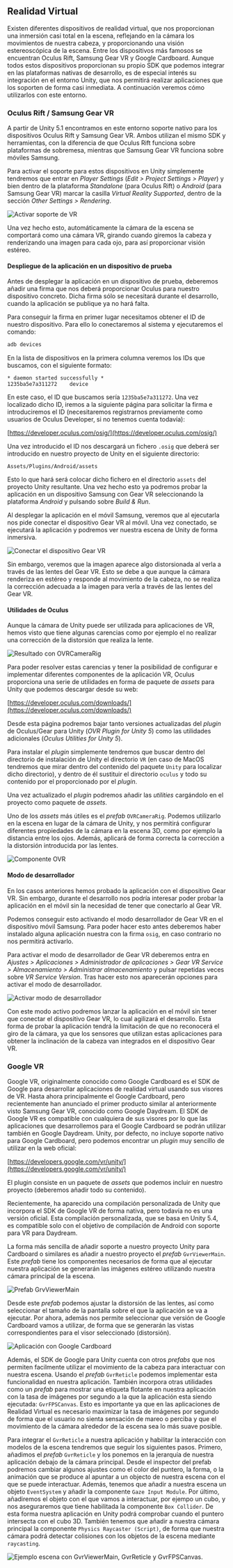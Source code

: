 ## Realidad Virtual

Existen diferentes dispositivos de realidad virtual, que nos proporcionan una inmersión casi total en la escena, reflejando en la cámara los movimientos de nuestra cabeza, y proporcionando una visión estereoscópica de la escena. Entre los dispositivos más famosos se encuentran Oculus Rift, Samsung Gear VR y Google Cardboard. Aunque todos estos dispositivos proporcionan su propio SDK que podemos integrar en las plataformas nativas de desarrollo, es de especial interés su integración en el entorno Unity, que nos permitirá realizar aplicaciones que los soporten de forma casi inmediata. A continuación veremos cómo utilizarlos con este entorno.

### Oculus Rift / Samsung Gear VR

A partir de Unity 5.1 encontramos en este entorno soporte nativo para los dispositivos Oculus Rift y Samsung Gear VR. Ambos utilizan el mismo SDK y herramientas, con la diferencia de que Oculus Rift funciona sobre plataformas de sobremesa, mientras que Samsung Gear VR funciona sobre móviles Samsung.

Para activar el soporte para estos dispositivos en Unity simplemente tendremos que entrar en _Player Settings_ \(_Edit &gt; Project Settings &gt; Player_\) y bien dentro de la plataforma _Standalone_ \(para Oculus Rift\) o _Android_ \(para Samsung Gear VR\) marcar la casilla _Virtual Reality Supported_, dentro de la sección _Other Settings &gt; Rendering_.

![Activar soporte de VR](imagenes/unity/unity-vr-activar.png)

Una vez hecho esto, automáticamente la cámara de la escena se comportará como una cámara VR, girando cuando giremos la cabeza y renderizando una imagen para cada ojo, para así proporcionar visión estéreo.

#### Despliegue de la aplicación en un dispositivo de prueba

Antes de desplegar la aplicación en un dispositivo de prueba, deberemos añadir una firma que nos deberá proporcionar Oculus para nuestro dispositivo concreto. Dicha firma sólo se necesitará durante el desarrollo, cuando la aplicación se publique ya no hará falta.

Para conseguir la firma en primer lugar necesitamos obtener el ID de nuestro dispositivo. Para ello lo conectaremos al sistema y ejecutaremos el comando:

```bash
adb devices
```

En la lista de dispositivos en la primera columna veremos los IDs que buscamos, con el siguiente formato:

```
* daemon started successfully *
1235ba5e7a311272    device
```

En este caso, el ID que buscamos sería `1235ba5e7a311272`. Una vez localizado dicho ID, iremos a la siguiente página para solicitar la firma e introduciremos el ID \(necesitaremos registrarnos previamente como usuarios de Oculus Developer, si no tenemos cuenta todavía\):

[https://developer.oculus.com/osig/](https://developer.oculus.com/osig/)

Una vez introducido el ID nos descargará un fichero `.osig` que deberá ser introducido en nuestro proyecto de Unity en el siguiente directorio:

```
Assets/Plugins/Android/assets
```

Esto lo que hará será colocar dicho fichero en el directorio `assets` del proyecto Unity resultante. Una vez hecho esto ya podremos probar la aplicación en un dispositivo Samsung con Gear VR seleccionando la plataforma _Android_ y pulsando sobre _Build & Run_.

Al desplegar la aplicación en el móvil Samsung, veremos que al ejecutarla nos pide conectar el dispositivo Gear VR al móvil. Una vez conectado, se ejecutará la aplicación y podremos ver nuestra escena de Unity de forma inmersiva.

![Conectar el dispositivo Gear VR](imagenes/unity/unity-vr-conectar.png)

Sin embargo, veremos que la imagen aparece algo distorsionada al verla a través de las lentes del Gear VR. Esto se debe a que aunque la cámara renderiza en estéreo y responde al movimiento de la cabeza, no se realiza la corrección adecuada a la imagen para verla a través de las lentes del Gear VR.

#### Utilidades de Oculus

Aunque la cámara de Unity puede ser utilizada para aplicaciones de VR, hemos visto que tiene algunas carencias como por ejemplo el no realizar una corrección de la distorsión que realiza la lente.

![Resultado con OVRCameraRig](imagenes/unity/unity-vr-gear.png)

Para poder resolver estas carencias y tener la posibilidad de configurar e implementar diferentes componentes de la aplicación VR, Oculus proporciona una serie de utilidades en forma de paquete de _assets_ para Unity que podemos descargar desde su web:

[https://developer.oculus.com/downloads/](https://developer.oculus.com/downloads/)

Desde esta página podremos bajar tanto versiones actualizadas del _plugin_ de Oculus/Gear para Unity \(_OVR Plugin for Unity 5_\) como las utilidades adicionales \(_Oculus Utilities for Unity 5_\).

Para instalar el _plugin_ simplemente tendremos que buscar dentro del directorio de instalación de Unity el directorio `VR` \(en caso de MacOS tendremos que mirar dentro del contenido del paquete `Unity` para localizar dicho directorio\), y dentro de él sustituir el directorio `oculus` y todo su contenido por el proporcionado por el _plugin_.

Una vez actualizado el _plugin_ podremos añadir las _utilities_ cargándolo en el proyecto como paquete de _assets_.

Uno de los _assets_ más útiles es el _prefab_ `OVRCameraRig`. Podemos utilizarlo en la escena en lugar de la cámara de Unity, y nos permitirá configurar diferentes propiedades de la cámara en la escena 3D, como por ejemplo la distancia entre los ojos. Además, aplicará de forma correcta la corrección a la distorsión introducida por las lentes.

![Componente OVR](imagenes/unity/unity-vr-ovr.png)

#### Modo de desarrollador

En los casos anteriores hemos probado la aplicación con el dispositivo Gear VR. Sin embargo, durante el desarrollo nos podría interesar poder probar la aplicación en el móvil sin la necesidad de tener que conectarlo al Gear VR.

Podemos conseguir esto activando el modo desarrollador de Gear VR en el dispositivo móvil Samsung. Para poder hacer esto antes deberemos haber instalado alguna aplicación nuestra con la firma `osig`, en caso contrario no nos permitirá activarlo.

Para activar el modo de desarrollador de Gear VR deberemos entra en _Ajustes &gt; Aplicaciones &gt; Administrador de aplicaciones &gt; Gear VR Service &gt; Almacenamiento &gt; Administrar almacenamiento_ y pulsar repetidas veces sobre _VR Service Version_. Tras hacer esto nos aparecerán opciones para activar el modo de desarrollador.

![Activar modo de desarrollador](imagenes/unity/unity-vr-developer.png)

Con este modo activo podremos lanzar la aplicación en el móvil sin tener que conectar el dispositivo Gear VR, lo cual agilizará el desarrollo. Esta forma de probar la aplicación tendrá la limitación de que no reconocerá el giro de la cámara, ya que los sensores que utilizan estas aplicaciones para obtener la inclinación de la cabeza van integrados en el dispositivo Gear VR.

### Google VR

Google VR, originalmente conocido como Google Cardboard es el SDK de Google para desarrollar aplicaciones de realidad virtual usando sus visores de VR. Hasta ahora principalmente el Google Cardboard, pero recientemente han anunciado el primer producto similar al anteriormente visto Samsung Gear VR, conocido como Google Daydream. El SDK de Google VR es compatible con cualquiera de sus visores por lo que las aplicaciones que desarrollemos para el Google Cardboard se podrán utilizar también en Google Daydream. Unity, por defecto, no incluye soporte nativo para Google Cardboard, pero podemos encontrar un _plugin_ muy sencillo de utilizar en la web oficial:

[https://developers.google.com/vr/unity/](https://developers.google.com/vr/unity/)

El plugin consiste en un paquete de _assets_ que podemos incluir en nuestro proyecto \(deberemos añadir todo su contenido\).

Recientemente, ha aparecido una compilación personalizada de Unity que incorpora el SDK de Google VR de forma nativa, pero todavía no es una versión oficial. Esta compilación personalizada, que se basa en Unity 5.4, es compatible solo con el objetivo de compilación de Android con soporte para VR para Daydream.

La forma más sencilla de añadir soporte a nuestro proyecto Unity para Cardboard o similares es añadir a nuestro proyecto el _prefab_ `GvrViewerMain`. Este _prefab_ tiene los componentes necesarios de forma que al ejecutar nuestra aplicación se generarán las imágenes estéreo utilizando nuestra cámara principal de la escena.

![Prefab GrvViewerMain](imagenes/unity/unity-vr-gvrviewermain.png)

Desde este _prefab_ podemos ajustar la distorsión de las lentes, así como seleccionar el tamaño de la pantalla sobre el que la aplicación se va a ejecutar. Por ahora, además nos permite seleccionar que versión de Google Cardboard vamos a utilizar, de forma que se generarán las vistas correspondientes para el visor seleccionado \(distorsión\).

![Aplicación con Google Cardboard](imagenes/unity/unity-vr-cb.png)

Además, el SDK de Google para Unity cuenta con otros _prefabs_ que nos permiten facilmente utilizar el movimiento de la cabeza para interactuar con nuestra escena. Usando el _prefab_ `GvrReticle` podemos implementar esta funcionalidad en nuestra aplicación. También incorpora otras utilidades como un _prefab_ para mostrar una etiqueta flotante en nuestra aplicación con la tasa de imágenes por segundo a la que la aplicación esta siendo ejecutada: `GvrFPSCanvas`. Esto es importante ya que en las aplicaciones de Realidad Virtual es necesario maximizar la tasa de imágenes por segundo de forma que el usuario no sienta sensación de mareo o perciba y que el movimiento de la cámara alrededor de la escena sea lo más suave posible.

Para integrar el `GvrReticle` a nuestra aplicación y habilitar la interacción con modelos de la escena tendremos que seguir los siguientes pasos. Primero, añadimos el _prefab_ `GvrReticle` y los ponemos en la jerarquía de nuestra aplicación debajo de la cámara principal. Desde el inspector del prefab podremos cambiar algunos ajustes como el color del puntero, la forma, o la animación que se produce al apuntar a un objecto de nuestra escena con el que se puede interactuar. Además, tenemos que añadir a nuestra escena un objeto `EventSystem` y añadir la componente `Gaze Input Module`.  Por último, añadiremos el objeto con el que vamos a interactuar, por ejempo un cubo, y nos aseguraremos que tiene habilitada la componente `Box Collider`. De esta forma nuestra aplicación en Unity podrá comprobar cuando el puntero intersecta con el cubo 3D. También tenemos que añadir a nuestra cámara principal la componente `Physics Raycaster (Script)`, de forma que nuestra cámara podrá detectar colisiones con los objetos de la escena mediante  `raycasting`.

![Ejemplo escena con GvrViewerMain, GvrReticle y GvrFPSCanvas.](imagenes/unity/unity-vr-gvrreticle.png)

